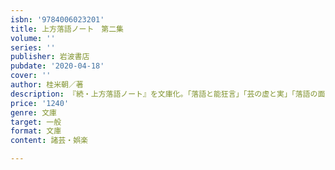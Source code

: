 ```yaml
---
isbn: '9784006023201'
title: 上方落語ノート　第二集
volume: ''
series: ''
publisher: 岩波書店
pubdate: '2020-04-18'
cover: ''
author: 桂米朝／著
description: 『続・上方落語ノート』を文庫化。「落語と能狂言」「芸の虚と実」「落語の面白さとは」ほか。解説・石毛直道
price: '1240'
genre: 文庫
target: 一般
format: 文庫
content: 諸芸・娯楽

---
```

